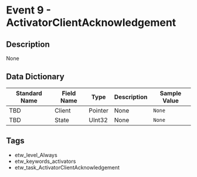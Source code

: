 # Event 9 - ActivatorClientAcknowledgement

## Description
None

## Data Dictionary
|Standard Name|Field Name|Type|Description|Sample Value|
|---|---|---|---|---|
|TBD|Client|Pointer|None|`None`|
|TBD|State|UInt32|None|`None`|

## Tags
* etw_level_Always
* etw_keywords_activators
* etw_task_ActivatorClientAcknowledgement